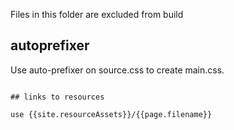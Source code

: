 Files in this folder are excluded from build

## autoprefixer
Use auto-prefixer on source.css to create main.css.
``` postcss --use autoprefixer -o main.css source.css

## links to resources

use {{site.resourceAssets}}/{{page.filename}}
